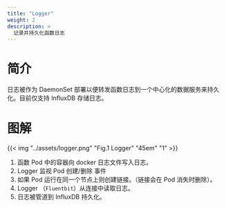 ```yaml
---
title: "Logger"
weight: 2
description: >
  记录并持久化函数日志
---
```


# 简介

日志被作为 DaemonSet 部署以便转发函数日志到一个中心化的数据服务来持久化。目前仅支持 InfluxDB 存储日志。

# 图解

{{< img "../assets/logger.png" "Fig.1 Logger" "45em" "1" >}}

1. 函数 Pod 中的容器向 docker 日志文件写入日志。
2. Logger 监视 Pod 创建/删除 事件
3. 如果 Pod 运行在同一个节点上则创建链接。（链接会在 Pod 消失时删除）。
4. Logger （`Fluentbit`）从连接中读取日志。
5. 日志被管道到 InfluxDB 持久化。

